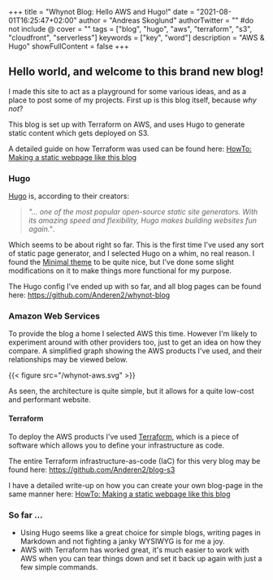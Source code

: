 +++
title = "Whynot Blog: Hello AWS and Hugo!"
date = "2021-08-01T16:25:47+02:00"
author = "Andreas Skoglund"
authorTwitter = "" #do not include @
cover = ""
tags = ["blog", "hugo", "aws", "terraform", "s3", "cloudfront", "serverless"]
keywords = ["key", "word"]
description = "AWS & Hugo"
showFullContent = false
+++

## Hello world, and welcome to this brand new blog!
I made this site to act as a playground for some various ideas, and as a place to post some of my projects. First up is this blog itself, because *why not*?

This blog is set up with Terraform on AWS, and uses Hugo to generate static content which gets deployed on S3.

A detailed guide on how Terraform was used can be found here: [HowTo: Making a static webpage like this blog](/posts/making-a-static-website/)

### Hugo 
[Hugo](https://gohugo.io/) is, according to their creators: 
> *"... one of the most popular open-source static site generators. With its amazing speed and flexibility, Hugo makes building websites fun again."*. 

Which seems to be about right so far. This is the first time I've used any sort of static page generator, and I selected Hugo on a whim, no real reason. I found the [Minimal theme](https://github.com/calintat/minimal) to be quite nice, but I've done some slight modifications on it to make things more functional for my purpose. 

The Hugo config I've ended up with so far, and all blog pages can be found here: https://github.com/Anderen2/whynot-blog

### Amazon Web Services
To provide the blog a home I selected AWS this time. However I'm likely to experiment around with other providers too, just to get an idea on how they compare. A simplified graph showing the AWS products I've used, and their relationships may be viewed below. 

{{< figure src="/whynot-aws.svg" >}}

As seen, the architecture is quite simple, but it allows for a quite low-cost and performant website. 

#### Terraform
To deploy the AWS products I've used [Terraform](https://www.terraform.io/), which is a piece of software which allows you to define your infrastructure as code. 

The entire Terraform infrastructure-as-code (IaC) for this very blog may be found here: https://github.com/Anderen2/blog-s3

I have a detailed write-up on how you can create your own blog-page in the same manner here: [HowTo: Making a static webpage like this blog](/posts/making-a-static-website/)

### So far ...

- Using Hugo seems like a great choice for simple blogs, writing pages in Markdown and not fighting a janky WYSIWYG is for me a joy.
- AWS with Terraform has worked great, it's much easier to work with AWS when you can tear things down and set it back up again with just a few simple commands. 
